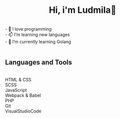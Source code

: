 <h1 align="center">Hi, i'm Ludmila👋</h1>
<br>- 💞️ I love programming
<br>- 📫 I’m learning new languages
<br>- 🌱 I’m currently learning Golang
<br>
<br><h2>Languages and Tools</h4>
<br>HTML & CSS
<br>SCSS
<br>JavaScript
<br>Webpack & Babel
<br>PHP
<br>Git
<br>VisualStudioCode
